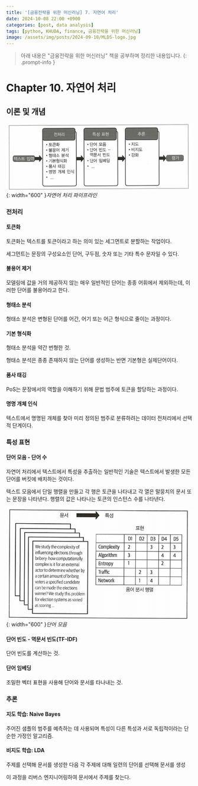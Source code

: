 ```yaml
---
title: '[금융전략을 위한 머신러닝] 7. 자연어 처리'
date: 2024-10-08 22:00 +0900
categories: [post, data analysis]
tags: [python, KHUDA, finance, 금융전략을 위한 머신러닝]
image: /assets/img/posts/2024-09-18/MLDS-logo.jpg
---
```



> 아래 내용은 "금융전략을 위한 머신러닝" 책을 공부하며 정리한 내용입니다. 
{: .prompt-info }

# Chapter 10. 자연어 처리

## 이론 및 개념

![자연어처리파이프라인](/assets/img/posts/2024-10-08/자연어처리파이프라인.png){: width="600" }_자연어 처리 파이프라인_

### 전처리

#### 토큰화

토큰화는 텍스트를 토큰이라고 하는 의미 있는 세그먼트로 분할하는 작업이다.

세그먼트는 문장의 구성요소인 단어, 구두점, 숫자 또는 기타 특수 문자일 수 있다.

#### 불용어 제거

모델링에 값을 거의 제공하지 않는 매우 일반적인 단어는 종종 어휘에서 제외하는데, 이러한 단어를 불용어라고 한다.

#### 형태소 분석

형태소 분석은 변형된 단어를 어간, 어기 또는 어근 형식으로 줄이는 과정이다.

#### 기본 형식화

형태소 분석을 약간 번형한 것.

형태소 분석은 종종 존재하지 않는 단어를 생성하는 반면 기본형은 실제단어이다.

#### 품사 태깅

PoS는 문장에서의 역할을 이해하기 위해 문법 범주에 토큰을 할당하는 과정이다.

#### 명명 개체 인식

텍스트에서 명명된 개체를 찾아 미리 정의된 범주로 분류하려는 데이터 전처리에서 선택적 단계이다.

### 특성 표현

#### 단어 모음 - 단어 수

자연어 처리에서 텍스트에서 특성을 추출하는 일반적인 기술은 텍스트에서 발생한 모든 단어를 버킷에 배치하는 것이다.

텍스트 모음에서 단일 행렬을 만들고 각 행은 토큰을 나타내고 각 열은 말뭉치의 문서 또는 문장을 나타낸다. 행렬의 값은 나타나는 토큰의 인스턴스 수를 나타낸다.

![단어모음](/assets/img/posts/2024-10-08/단어모음.png){: width="600" }_단어 모음_

#### 단어 빈도 - 역문서 빈도(TF-IDF)

단어 빈도를 계산하는 것.

#### 단어 임베딩

조밀한 벡터 표현을 사용해 단어와 문서를 타나내는 것.

### 추론

#### 지도 학습: Naive Bayes

주어진 샘플의 범주를 예측하는 데 사용되며 특성이 다른 특성과 서로 독립적이라는 단순한 가정인 알고리즘.

#### 비지도 학습: LDA

주제를 선택해 문서를 생성한 다음 각 주제에 대해 일련의 단어를 선택해 문서를 생성

이 과정을 리버스 엔지니어링하여 문서에서 주제를 찾는다.

